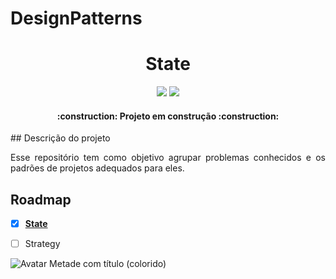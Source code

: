 # DesignPatterns

<h1 align="center"> State </h1>
<p align="center">
  <img src="http://img.shields.io/static/v1?label=STATUS&message=EM%20DESENVOLVIMENTO&color=GREEN&style=for-the-badge"/>
  <img src="http://img.shields.io/static/v1?label=Swift&message=5.7&color=red&style=for-the-badge&logo=swift"/>
</p>

<h4 align="center">     :construction:  Projeto em construção  :construction:</h4>
## Descrição do projeto

<p align="justify">
Esse repositório tem como objetivo agrupar problemas conhecidos e os padrões de projetos adequados para eles.
</p>


## Roadmap

- [x] <a href="https://github.com/danielCangianelli/DesignPatterns/tree/state"><strong>State</strong></a>
- [ ] Strategy


![Avatar Metade com título (colorido)](https://user-images.githubusercontent.com/40075366/199836761-2cb6aba6-c66e-4197-aa61-6c2db3c9ed44.png)
